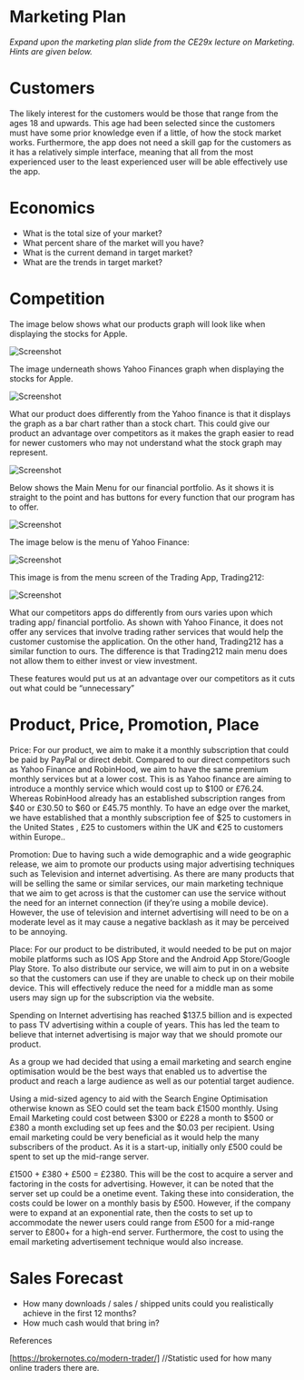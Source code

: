 # Marketing Plan

*Expand upon the marketing plan slide from the CE29x lecture on Marketing.  Hints are given below.*


# Customers

The likely interest for the customers would be those that range from the ages 18 and upwards. This age had been selected since the customers must have some prior knowledge even if a little, of how the stock market works. Furthermore, the app does not need a skill gap for the customers as it has a relatively simple interface, meaning that all from the most experienced user to the least experienced user will be able effectively use the app. 

# Economics
* What is the total size of your market?
* What percent share of the market will you have?
* What is the current demand in target market?
* What are the trends in target market?

# Competition
The image below shows what our products graph will look like when displaying the stocks for Apple. 

 
![Screenshot](/README-Images/graphimg.jpg ) 
 

The image underneath shows Yahoo Finances graph when displaying the stocks for Apple. 

 ![Screenshot](/README-Images/burndown21.jpg) 

 

What our product does differently from the Yahoo finance is that it displays the graph as a bar chart rather than a stock chart. This could give our product an advantage over competitors as it makes the graph easier to read for newer customers who may not understand what the stock graph may represent. 

 ![Screenshot](/README-Images/burndown21.jpg) 

Below shows the Main Menu for our financial portfolio. As it shows it is straight to the point and has buttons for every function that our program has to offer.  

 
![Screenshot](/README-Images/menupage.jpg) 
 

The image below is the menu of Yahoo Finance: 

 ![Screenshot](/README-Images/burndown21.jpg) 

This image is from the menu screen of the Trading App, Trading212: 

 
![Screenshot](/README-Images/burndown21.jpg) 
 

What our competitors apps do differently from ours varies upon which trading app/ financial portfolio. As shown with Yahoo Finance, it does not offer any services that involve trading rather services that would help the customer customise the application. On the other hand, Trading212 has a similar function to ours. The difference is that Trading212 main menu does not allow them to either invest or view investment.  

These features would put us at an advantage over our competitors as it cuts out what could be “unnecessary” 


# Product, Price, Promotion, Place
Price: For our product, we aim to make it a monthly subscription that could be paid by PayPal or direct debit. Compared to our direct competitors such as Yahoo Finance and RobinHood, we aim to have the same premium monthly services but at a lower cost. This is as Yahoo finance are aiming to introduce a monthly service which would cost up to $100 or £76.24. Whereas RobinHood already has an established subscription ranges from $40 or £30.50 to $60 or £45.75 monthly. To have an edge over the market, we have established that a monthly subscription fee of $25 to customers in the United States , £25 to customers within the UK and €25 to customers within Europe.. 

Promotion: Due to having such a wide demographic and a wide geographic release, we aim to promote our products using major advertising techniques such as Television and internet advertising. As there are many products that will be selling the same or similar services, our main marketing technique that we aim to get across is that the customer can use the service without the need for an internet connection (if they’re using a mobile device). However, the use of television and internet advertising will need to be on a moderate level as it may cause a negative backlash as it may be perceived to be annoying. 

Place: For our product to be distributed, it would needed to be put on major mobile platforms such as IOS App Store and the Android App Store/Google Play Store. To also distribute our service, we will aim to put in on a website so that the customers can use if they are unable to check up on their mobile device. This will effectively reduce the need for a middle man as some users may sign up for the subscription via the website.  

Spending on Internet advertising has reached $137.5 billion and is expected to pass TV advertising within a couple of years. This has led the team to believe that internet advertising is major way that we should promote our product. 

As a group we had decided that using a email marketing and search engine optimisation would be the best ways that enabled us to advertise the product and reach a large audience as well as our potential target audience.

Using a mid-sized agency to aid with the Search Engine Optimisation otherwise known as SEO could set the team back £1500 monthly. Using Email Marketing could cost between $300 or £228 a month to $500 or £380 a month excluding set up fees and the $0.03 per recipient. Using email marketing could be very beneficial as it would help the many subscribers of the product. As it is a start-up, initially only £500 could be spent to set up the mid-range server. 

£1500 + £380 + £500 = £2380. This will be the cost to acquire a server and factoring in the costs for advertising. However, it can be noted that the server set up could be a onetime event. Taking these into consideration, the costs could be lower on a monthly basis by £500. However, if the company were to expand at an exponential rate, then the costs to set up to accommodate the newer users could range from £500 for a mid-range server to £800+ for a high-end server. Furthermore, the cost to using the email marketing advertisement technique would also increase. 
# Sales Forecast
* How many downloads / sales / shipped units could you realistically achieve in the first 12 months?  
* How much cash would that bring in?


References 

[https://brokernotes.co/modern-trader/] //Statistic used for how many online traders there are.